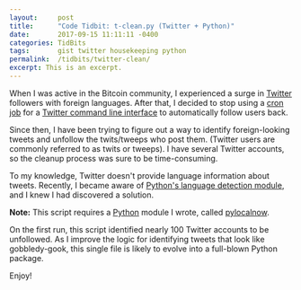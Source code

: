 ```yaml
---
layout:     post
title:      "Code Tidbit: t-clean.py (Twitter + Python)"
date:       2017-09-15 11:11:11 -0400
categories: TidBits
tags:       gist twitter housekeeping python
permalink:  /tidbits/twitter-clean/
excerpt: This is an excerpt.
---
```


When I was active in the Bitcoin community, I experienced a surge in [Twitter](https://www.twitter.com/palevell) followers with foreign languages.  After that, I decided to stop using a [cron job](https://www.cyberciti.biz/faq/define-cron-crond-and-cron-jobs/) for a [Twitter command line interface](https://sferik.github.io/t/) to automatically follow users back.

Since then, I have been trying to figure out a way to identify foreign-looking tweets and unfollow the twits/tweeps who post them.  (Twitter users are commonly referred to as twits or tweeps).  I have several Twitter accounts, so the cleanup process was sure to be time-consuming.

To my knowledge, Twitter doesn't provide language information about tweets.  Recently, I became aware of [Python's language detection module](https://github.com/Mimino666/langdetect), and I knew I had discovered a solution.

<script src="https://gist.github.com/palevell/9614f01f21bebefe5b1cfdb745c02105.js"></script>

**Note:** This script requires a [Python](https://www.python.org/) module I wrote, called [pylocalnow](https://palevell.github.io/pylocalnow). 

On the first run, this script identified nearly 100 Twitter accounts to be unfollowed.  As I improve the logic for identifying tweets that look like gobbledy-gook, this single file is likely to evolve into a full-blown Python package.

Enjoy!
